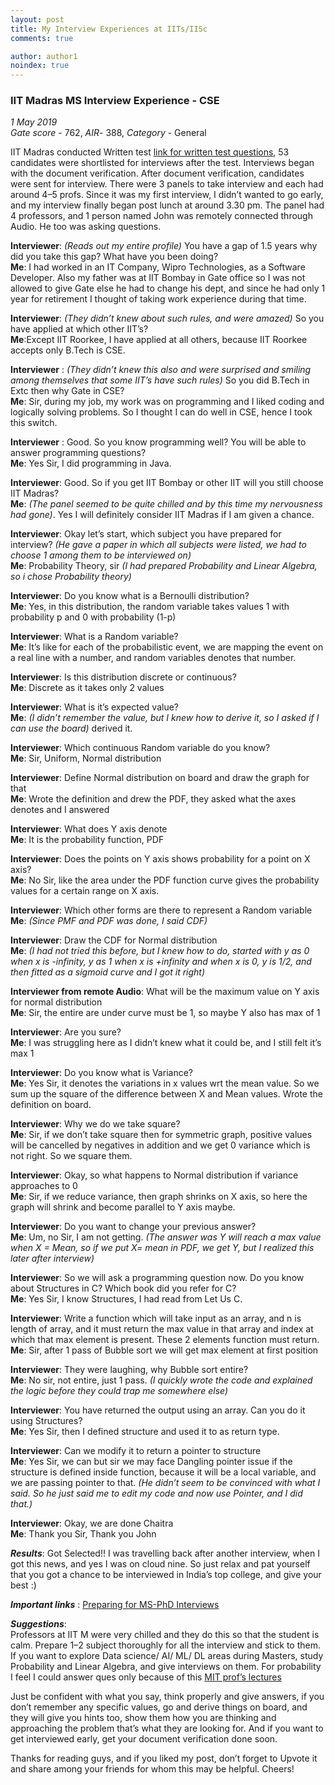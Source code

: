 ```yaml
---
layout: post
title: My Interview Experiences at IITs/IISc
comments: true

author: author1
noindex: true
---
```



### IIT Madras MS Interview Experience - CSE

<style>
body {
        background-image: url("/assets/img/whatsap_background.png");
}

</style>

_1 May 2019_  
_Gate score_ - 762, _AIR_- 388, _Category_ - General  

IIT Madras conducted Written test [link for written test questions](https://chaitrasj.github.io/interview-exp/2019-04-30-my-interviews-exp), 53 candidates were shortlisted for interviews after the test. Interviews began with the document verification. After document verification, candidates were sent for interview. There were 3 panels to take interview and each had around 4–5 profs. Since it was my first interview, I didn’t wanted to go early, and my interview finally began post lunch at around 3.30 pm.
The panel had 4 professors, and 1 person named John was remotely connected through Audio. He too was asking questions.

**Interviewer**: _(Reads out my entire profile)_ You have a gap of 1.5 years why did you take this gap? What have you been doing?  
**Me**: I had worked in an IT Company, Wipro Technologies, as a Software Developer. Also my father was at IIT Bombay in Gate office so I was not allowed to give Gate else he had to change his dept, and since he had only 1 year for retirement I thought of taking work experience during that time.

**Interviewer**: _(They didn’t knew about such rules, and were amazed)_ So you have applied at which other IIT’s?  
**Me**:Except IIT Roorkee, I have applied at all others, because IIT Roorkee accepts only B.Tech is CSE.

**Interviewer** :  _(They didn’t knew this also and were surprised and smiling among themselves that some IIT’s have such rules)_ So you did B.Tech in Extc then why Gate in CSE?  
**Me**: Sir, during my job, my work was on programming and I liked coding and logically solving problems. So I thought I can do well in CSE, hence I took this switch.

**Interviewer** : Good. So you know programming well? You will be able to answer programming questions?  
**Me**: Yes Sir, I did programming in Java.

**Interviewer**: Good. So if you get IIT Bombay or other IIT will you still choose IIT Madras?  
**Me**: _(The panel seemed to be quite chilled and by this time my nervousness had gone)_. Yes I will definitely consider IIT Madras if I am given a chance.

**Interviewer**: Okay let’s start, which subject you have prepared for interview? _(He gave a paper in which all subjects were listed, we had to choose 1 among them to be interviewed on)_  
**Me**: Probability Theory, sir _(I had prepared Probability and Linear Algebra, so i chose Probability theory)_

**Interviewer**: Do you know what is a Bernoulli distribution?  
**Me**: Yes, in this distribution, the random variable takes values 1 with probability p and 0 with probability (1-p)

**Interviewer**: What is a Random variable?  
**Me**: It’s like for each of the probabilistic event, we are mapping the event on a real line with a number, and random variables denotes that number.

**Interviewer**: Is this distribution discrete or continuous?  
**Me**: Discrete as it takes only 2 values

**Interviewer**: What is it’s expected value?  
**Me**: _(I didn’t remember the value, but I knew how to derive it, so I asked if I can use the board)_ derived it.

**Interviewer**: Which continuous Random variable do you know?  
**Me**: Sir, Uniform, Normal distribution

**Interviewer**: Define Normal distribution on board and draw the graph for that  
**Me**: Wrote the definition and drew the PDF, they asked what the axes denotes and I answered

**Interviewer**: What does Y axis denote  
**Me**: It is the probability function, PDF

**Interviewer**: Does the points on Y axis shows probability for a point on X axis?  
**Me**: No Sir, like the area under the PDF function curve gives the probability values for a certain range on X axis.

**Interviewer**: Which other forms are there to represent a Random variable  
**Me**: _(Since PMF and PDF was done, I said CDF)_

**Interviewer**: Draw the CDF for Normal distribution  
**Me**: _(I had not tried this before, but I knew how to do, started with y as 0 when x is -infinity, y as 1 when x is +infinity and when x is 0, y is 1/2, and then fitted as a sigmoid curve and I got it right)_

**Interviewer from remote Audio**: What will be the maximum value on Y axis for normal distribution  
**Me**: Sir, the entire are under curve must be 1, so maybe Y also has max of 1

**Interviewer**: Are you sure?  
**Me**: I was struggling here as I didn’t knew what it could be, and I still felt it’s max 1

**Interviewer**: Do you know what is Variance?  
**Me**: Yes Sir, it denotes the variations in x values wrt the mean value. So we sum up the square of the difference between X and Mean values. Wrote the definition on board.

**Interviewer**:  Why we do we take square?  
**Me**: Sir, if we don’t take square then for symmetric graph, positive values will be cancelled by negatives in addition and we get 0 variance which is not right. So we square them.

**Interviewer**:  Okay, so what happens to Normal distribution if variance approaches to 0  
**Me**: Sir, if we reduce variance, then graph shrinks on X axis, so here the graph will shrink and become parallel to Y axis maybe.

**Interviewer**: Do you want to change your previous answer?  
**Me**: Um, no Sir, I am not getting.
_(The answer was Y will reach a max value when X = Mean, so if we put X= mean in PDF, we get Y, but I realized this later after interview)_

**Interviewer**: So we will ask a programming question now. Do you know about Structures in C? Which book did you refer for C?   
**Me**: Yes Sir, I know Structures, I had read from Let Us C.

**Interviewer**: Write a function which will take input as an array, and n is length of array, and it must return the max value in that array and index at which that max element is present. These 2 elements function must return.  
**Me**: Sir, after 1 pass of Bubble sort we will get max element at first position

**Interviewer**: They were laughing, why Bubble sort entire?  
**Me**: No sir, not entire, just 1 pass. _(I quickly wrote the code and explained the logic before they could trap me somewhere else)_

**Interviewer**:  You have returned the output using an array. Can you do it using Structures?  
**Me**: Yes Sir, then I defined structure and used it to as return type.

**Interviewer**: Can we modify it to return a pointer to structure  
**Me**: Yes Sir, we can but sir we may face Dangling pointer issue if the structure is defined inside function, because it will be a local variable, and we are passing pointer to that. _(He didn’t seem to be convinced with what I said. So he just said me to edit my code and now use Pointer, and I did that.)_

**Interviewer**:  Okay, we are done Chaitra  
**Me**: Thank you Sir, Thank you John

_**Results**_: Got Selected!! I was travelling back after another interview, when I got this news, and yes I was on cloud nine. So just relax and pat yourself that you got a chance to be interviewed in India’s top college, and give your best :)

_**Important links**_ : [Preparing for MS-PhD Interviews](http://www.cse.iitm.ac.in/pages.php?pages=NzM%3D)

_**Suggestions**_:  
Professors at IIT M were very chilled and they do this so that the student is calm. Prepare 1–2 subject thoroughly for all the interview and stick to them. If you want to explore Data science/ AI/ ML/ DL areas during Masters, study Probability and Linear Algebra, and give interviews on them. For probability I feel I could answer ques only because of this [MIT prof’s lectures](https://www.youtube.com/playlist?list=PLUl4u3cNGP60hI9ATjSFgLZpbNJ7myAg6)

Just be confident with what you say, think properly and give answers, if you don’t remember any specific values, go and derive things on board, and they will give you hints too, show them how you are thinking and approaching the problem that’s what they are looking for. And if you want to get interviewed early, get your document verification done soon.


Thanks for reading guys, and if you liked my post, don’t forget to Upvote it and share among your friends for whom this may be helpful. Cheers!
